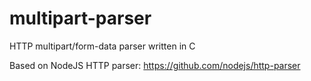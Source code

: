 # multipart-parser
HTTP multipart/form-data parser written in C

Based on NodeJS HTTP parser: https://github.com/nodejs/http-parser
